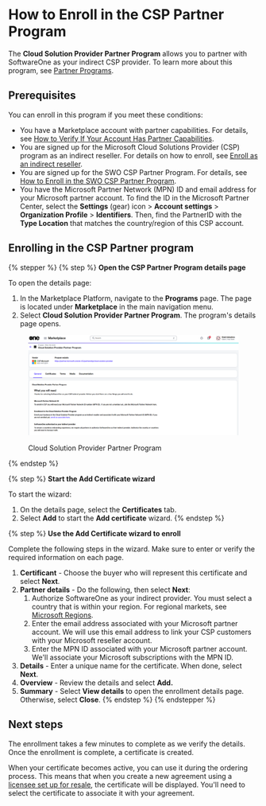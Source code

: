 # How to Enroll in the CSP Partner Program

The **Cloud Solution Provider Partner Program** allows you to partner with SoftwareOne as your indirect CSP provider. To learn more about this program, see [Partner Programs](../../../extensions/microsoft-cloud-solution-provider/partner-programs.md).

## Prerequisites <a href="#howtoorderamicrosoft365subscriptionforanexistingmicrosofttenant-prerequisites" id="howtoorderamicrosoft365subscriptionforanexistingmicrosofttenant-prerequisites"></a>

You can enroll in this program if you meet these conditions:

* You have a Marketplace account with partner capabilities. For details, see [How to Verify If Your Account Has Partner Capabilities](how-to-verify-if-your-account-has-partner-capabilities.md).
* You are signed up for the Microsoft Cloud Solutions Provider (CSP) program as an indirect reseller. For details on how to enroll, see [Enroll as an indirect reseller](https://learn.microsoft.com/en-us/partner-center/enroll/enrolling-in-the-csp-program).
* You are signed up for the SWO CSP Partner Program. For details, see [How to Enroll in the SWO CSP Partner Program](how-to-enroll-in-the-softwareone-csp-partner-program.md).
* You have the Microsoft Partner Network (MPN) ID and email address for your Microsoft partner account. To find the ID in the Microsoft Partner Center, select the **Settings** (gear) icon > **Account settings** > **Organization Profile** > **Identifiers**. Then, find the PartnerID with the **Type Location** that matches the country/region of this CSP account.

## Enrolling in the CSP Partner program

{% stepper %}
{% step %}
**Open the CSP Partner Program details page**

To open the details page:

1. In the Marketplace Platform, navigate to the **Programs** page. The page is located under **Marketplace** in the main navigation menu.
2. Select **Cloud Solution Provider Partner Program**. The program's details page opens.

<figure><img src="../../../.gitbook/assets/csp_partner_program.png" alt=""><figcaption><p>Cloud Solution Provider Partner Program</p></figcaption></figure>
{% endstep %}

{% step %}
**Start the Add Certificate wizard**

To start the wizard:

1. On the details page, select the **Certificates** tab.
2. Select **Add** to start the **Add certificate** wizard.
{% endstep %}

{% step %}
**Use the Add Certificate wizard to enroll**

Complete the following steps in the wizard. Make sure to enter or verify the required information on each page.

1. **Certificant** - Choose the buyer who will represent this certificate and select **Next**.
2. **Partner details** - Do the following, then select **Next**:&#x20;
   1. Authorize SoftwareOne as your indirect provider. You must select a country that is within your region. For regional markets, see [Microsoft Regions](https://learn.microsoft.com/en-us/partner-center/enroll/regional-authorization-overview).&#x20;
   2. Enter the email address associated with your Microsoft partner account. We will use this email address to link your CSP customers with your Microsoft reseller account.
   3. Enter the MPN ID associated with your Microsoft partner account. We'll associate your Microsoft subscriptions with the MPN ID.
3. **Details** - Enter a unique name for the certificate. When done, select **Next**.
4. **Overview** - Review the details and select **Add.**
5. **Summary** - Select **View details** to open the enrollment details page. Otherwise, select **Close**.
{% endstep %}
{% endstepper %}

## Next steps

The enrollment takes a few minutes to complete as we verify the details. Once the enrollment is complete, a certificate is created.&#x20;

When your certificate becomes active, you can use it during the ordering process. This means that when you create a new agreement using a [licensee set up for resale](how-to-configure-licensees-for-resale.md), the certificate will be displayed. You'll need to select the certificate to associate it with your agreement.
